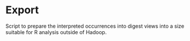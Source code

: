 # Export

Script to prepare the interpreted occurrences into digest views into a size suitable for R analysis outside of Hadoop.
